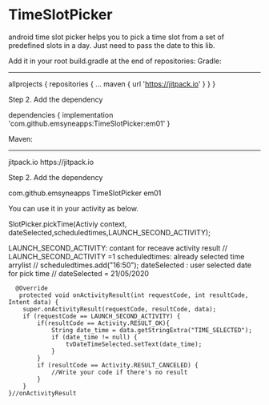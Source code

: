 # TimeSlotPicker
android time slot picker helps you to pick a time slot from a set of predefined slots in a day. Just need to pass the date to this lib.

Add it in your root build.gradle at the end of repositories:
Gradle:
______________


allprojects {
		repositories {
			...
			maven { url 'https://jitpack.io' }
		}
	}
  
  
Step 2. Add the dependency

dependencies {
	        implementation 'com.github.emsyneapps:TimeSlotPicker:em01'
	}
  
  Maven:
  _______________
  
  <repositories>
		<repository>
		    <id>jitpack.io</id>
		    <url>https://jitpack.io</url>
		</repository>
	</repositories>
  
  Step 2. Add the dependency
  
  <dependency>
	    <groupId>com.github.emsyneapps</groupId>
	    <artifactId>TimeSlotPicker</artifactId>
	    <version>em01</version>
	</dependency>
  
  
  
  You can use it in your activity as below.
  
  SlotPicker.pickTime(Activiy context, dateSelected,scheduledtimes,LAUNCH_SECOND_ACTIVITY);
   
  LAUNCH_SECOND_ACTIVITY:  contant for receave activity result  // LAUNCH_SECOND_ACTIVITY =1
  scheduledtimes:  already selected time arrylist<String>       // scheduledtimes.add("16:50");
  dateSelected : user selected date for pick time               // dateSelected = 21/05/2020
  
  
  
      @Override
       protected void onActivityResult(int requestCode, int resultCode, Intent data) {
        super.onActivityResult(requestCode, resultCode, data);
        if (requestCode == LAUNCH_SECOND_ACTIVITY) {
            if(resultCode == Activity.RESULT_OK){
                String date_time = data.getStringExtra("TIME_SELECTED");
                if (date_time != null) {
                    tvDateTimeSelected.setText(date_time);
                }
            }
            if (resultCode == Activity.RESULT_CANCELED) {
                //Write your code if there's no result
            }
        }
    }//onActivityResult
  
  

